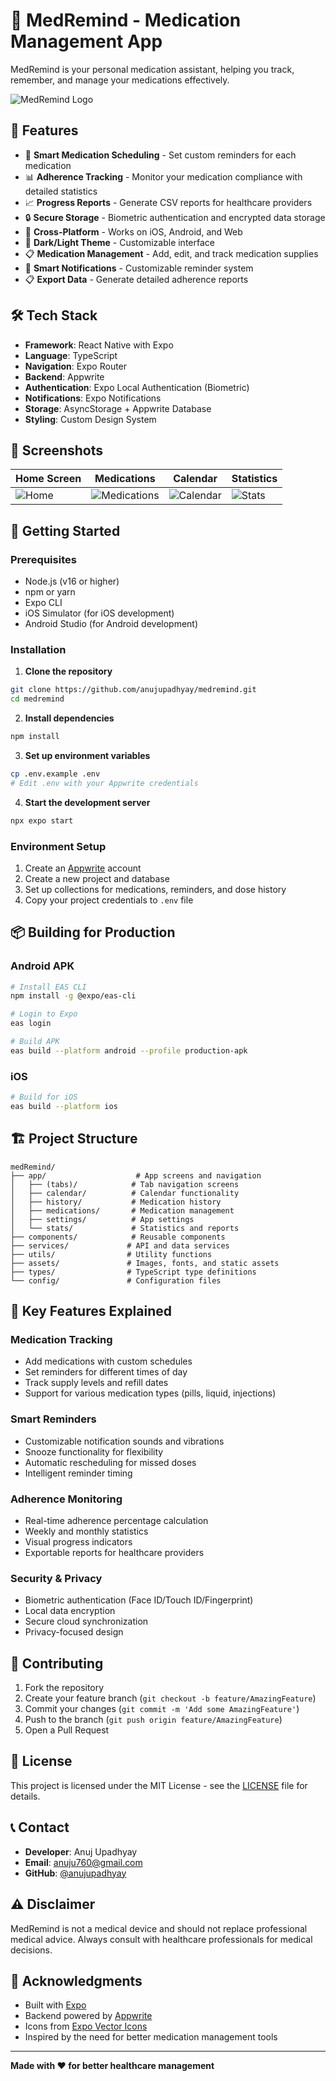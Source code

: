 # 💊 MedRemind - Medication Management App

MedRemind is your personal medication assistant, helping you track, remember, and manage your medications effectively.

![MedRemind Logo](./assets/images/icon.png)

## 🌟 Features

- 📅 **Smart Medication Scheduling** - Set custom reminders for each medication
- 📊 **Adherence Tracking** - Monitor your medication compliance with detailed statistics
- 📈 **Progress Reports** - Generate CSV reports for healthcare providers
- 🔒 **Secure Storage** - Biometric authentication and encrypted data storage
- 📱 **Cross-Platform** - Works on iOS, Android, and Web
- 🌙 **Dark/Light Theme** - Customizable interface
- 📋 **Medication Management** - Add, edit, and track medication supplies
- 🔔 **Smart Notifications** - Customizable reminder system
- 📋 **Export Data** - Generate detailed adherence reports

## 🛠️ Tech Stack

- **Framework**: React Native with Expo
- **Language**: TypeScript
- **Navigation**: Expo Router
- **Backend**: Appwrite
- **Authentication**: Expo Local Authentication (Biometric)
- **Notifications**: Expo Notifications
- **Storage**: AsyncStorage + Appwrite Database
- **Styling**: Custom Design System

## 📱 Screenshots

| Home Screen | Medications | Calendar | Statistics |
|-------------|-------------|----------|------------|
| ![Home](./screenshots/home.png) | ![Medications](./screenshots/medications.png) | ![Calendar](./screenshots/calendar.png) | ![Stats](./screenshots/stats.png) |

## 🚀 Getting Started

### Prerequisites

- Node.js (v16 or higher)
- npm or yarn
- Expo CLI
- iOS Simulator (for iOS development)
- Android Studio (for Android development)

### Installation

1. **Clone the repository**
```bash
git clone https://github.com/anujupadhyay/medremind.git
cd medremind
```

2. **Install dependencies**
```bash
npm install
```

3. **Set up environment variables**
```bash
cp .env.example .env
# Edit .env with your Appwrite credentials
```

4. **Start the development server**
```bash
npx expo start
```

### Environment Setup

1. Create an [Appwrite](https://appwrite.io/) account
2. Create a new project and database
3. Set up collections for medications, reminders, and dose history
4. Copy your project credentials to `.env` file

## 📦 Building for Production

### Android APK
```bash
# Install EAS CLI
npm install -g @expo/eas-cli

# Login to Expo
eas login

# Build APK
eas build --platform android --profile production-apk
```

### iOS
```bash
# Build for iOS
eas build --platform ios
```

## 🏗️ Project Structure

```
medRemind/
├── app/                    # App screens and navigation
│   ├── (tabs)/            # Tab navigation screens
│   ├── calendar/          # Calendar functionality
│   ├── history/           # Medication history
│   ├── medications/       # Medication management
│   ├── settings/          # App settings
│   └── stats/             # Statistics and reports
├── components/            # Reusable components
├── services/             # API and data services
├── utils/                # Utility functions
├── assets/               # Images, fonts, and static assets
├── types/                # TypeScript type definitions
└── config/               # Configuration files
```

## 🔧 Key Features Explained

### Medication Tracking
- Add medications with custom schedules
- Set reminders for different times of day
- Track supply levels and refill dates
- Support for various medication types (pills, liquid, injections)

### Smart Reminders
- Customizable notification sounds and vibrations
- Snooze functionality for flexibility
- Automatic rescheduling for missed doses
- Intelligent reminder timing

### Adherence Monitoring
- Real-time adherence percentage calculation
- Weekly and monthly statistics
- Visual progress indicators
- Exportable reports for healthcare providers

### Security & Privacy
- Biometric authentication (Face ID/Touch ID/Fingerprint)
- Local data encryption
- Secure cloud synchronization
- Privacy-focused design

## 🤝 Contributing

1. Fork the repository
2. Create your feature branch (`git checkout -b feature/AmazingFeature`)
3. Commit your changes (`git commit -m 'Add some AmazingFeature'`)
4. Push to the branch (`git push origin feature/AmazingFeature`)
5. Open a Pull Request

## 📄 License

This project is licensed under the MIT License - see the [LICENSE](LICENSE) file for details.

## 📞 Contact

- **Developer**: Anuj Upadhyay
- **Email**: anuju760@gmail.com
- **GitHub**: [@anujupadhyay](https://github.com/anujupadhyay)

## ⚠️ Disclaimer

MedRemind is not a medical device and should not replace professional medical advice. Always consult with healthcare professionals for medical decisions.

## 🙏 Acknowledgments

- Built with [Expo](https://expo.dev/)
- Backend powered by [Appwrite](https://appwrite.io/)
- Icons from [Expo Vector Icons](https://docs.expo.dev/guides/icons/)
- Inspired by the need for better medication management tools

---

**Made with ❤️ for better healthcare management**